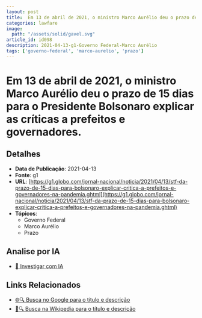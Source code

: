 ```yaml
---
layout: post
title:  Em 13 de abril de 2021, o ministro Marco Aurélio deu o prazo de 15 dias para o Presidente Bolsonaro explicar as críticas a prefeitos e governadores.
categories: lawfare
image: 
  path: "/assets/solid/gavel.svg"
article_id: id098
description: 2021-04-13-g1-Governo Federal-Marco Aurélio
tags: ['governo-federal', 'marco-aurelio', 'prazo']
---
```


# Em 13 de abril de 2021, o ministro Marco Aurélio deu o prazo de 15 dias para o Presidente Bolsonaro explicar as críticas a prefeitos e governadores.

## Detalhes
- **Data de Publicação**: 2021-04-13
- **Fonte**: g1
- **URL**: [https://g1.globo.com/jornal-nacional/noticia/2021/04/13/stf-da-prazo-de-15-dias-para-bolsonaro-explicar-critica-a-prefeitos-e-governadores-na-pandemia.ghtml](https://g1.globo.com/jornal-nacional/noticia/2021/04/13/stf-da-prazo-de-15-dias-para-bolsonaro-explicar-critica-a-prefeitos-e-governadores-na-pandemia.ghtml)
- **Tópicos**:
  - Governo Federal
  - Marco Aurélio
  - Prazo

## Analise por IA
- [🤖 Investigar com IA](https://www.perplexity.ai/search?q=%22not%C3%ADcia%20artigo%20Brasil%22%20Em%2013%20de%20abril%20de%202021%2C%20o%20ministro%20Marco%20Aur%C3%A9lio%20deu%20o%20prazo%20de%2015%20dias%20para%20o%20Presidente%20Bolsonaro%20explicar%20as%20cr%C3%ADticas%20a%20prefeitos%20e%20governadores.%20g1%202021-04-13)

## Links Relacionados
- [🌐🔍 Busca no Google para o título e descrição](https://www.google.com/search?q=%22not%C3%ADcia%20artigo%20Brasil%22%20Em%2013%20de%20abril%20de%202021%2C%20o%20ministro%20Marco%20Aur%C3%A9lio%20deu%20o%20prazo%20de%2015%20dias%20para%20o%20Presidente%20Bolsonaro%20explicar%20as%20cr%C3%ADticas%20a%20prefeitos%20e%20governadores.%20g1%202021-04-13)
- [📖🔍 Busca na Wikipedia para o título e descrição](https://pt.wikipedia.org/w/index.php?search=%22not%C3%ADcia%20artigo%20Brasil%22%20Em%2013%20de%20abril%20de%202021%2C%20o%20ministro%20Marco%20Aur%C3%A9lio%20deu%20o%20prazo%20de%2015%20dias%20para%20o%20Presidente%20Bolsonaro%20explicar%20as%20cr%C3%ADticas%20a%20prefeitos%20e%20governadores.%20g1%202021-04-13)


